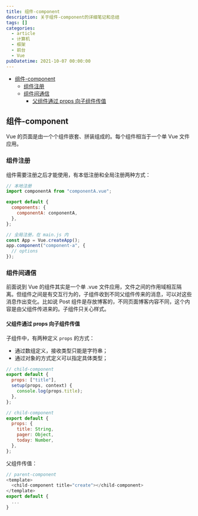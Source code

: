 ```yaml
---
title: 组件-component
description: 关于组件-component的详细笔记和总结
tags: []
categories:
  - article
  - 计算机
  - 框架
  - 前台
  - Vue
pubDatetime: 2021-10-07 00:00:00
---
```


- [组件-component](#组件-component)
  - [组件注册](#组件注册)
  - [组件间通信](#组件间通信)
    - [父组件通过 props 向子组件传值](#父组件通过-props-向子组件传值)

## 组件-component

Vue 的页面是由一个个组件嵌套、拼装组成的。每个组件相当于一个单 Vue 文件应用。

### 组件注册

组件需要注册之后才能使用，有本低注册和全局注册两种方式：

```javascript
// 本地注册
import componentA from "componentA.vue";

export default {
  components: {
    componentA: conponentA,
  },
};

// 全局注册，在 main.js 内
const App = Vue.createApp();
app.component("component-a", {
  // options
});
```

### 组件间通信

前面说到 Vue 的组件其实是一个单 .vue 文件应用，文件之间的作用域相互隔离。但组件之间是有交互行为的，子组件收到不同父组件传来的消息，可以对这些消息作出变化。比如说 Post 组件是存放博客的，不同页面博客内容不同，这个内容是由父组件传进来的。子组件只关心样式。

#### 父组件通过 props 向子组件传值

子组件中，有两种定义 `props` 的方式：

- 通过数组定义，接收类型只能是字符串；
- 通过对象的方式定义可以指定具体类型；

```javascript
// child-component
export default {
  props: ["title"],
  setup(props, context) {
    console.log(props.title);
  },
};
```

```javascript
// child-component
export default {
  props: {
    title: String,
    pager: Object,
    today: Number,
  },
};
```

父组件传值：

```javascript
// parent-component
<template>
  <child-component title="create"></child-component>
</template>
export default {
  ...
}
```

